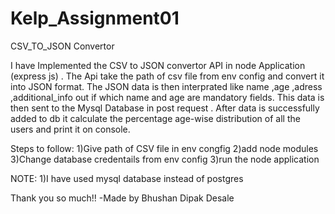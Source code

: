 # Kelp_Assignment01
CSV_TO_JSON  Convertor

I have Implemented the CSV to JSON convertor API in node Application (express js) . The Api take the path of csv file from env config and convert it into JSON format.
The JSON data is then interprated like name ,age ,adress ,additional_info  out if which name and age are mandatory fields. This data is then sent to the Mysql Database in post request .
After data is successfully added to db it calculate the percentage age-wise distribution of all the users and print it on console.

Steps to follow:
1)Give path of CSV file in env congfig
2)add node modules
3)Change database credentails from env config 
3)run the node application 


NOTE:
1)I have used mysql database instead of postgres

Thank you so much!!
-Made by Bhushan Dipak Desale
